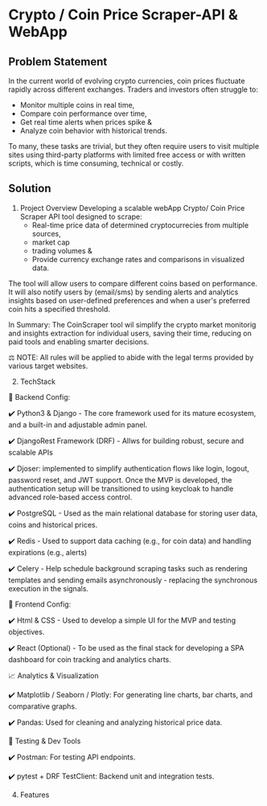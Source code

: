 # Crypto / Coin Price Scraper-API & WebApp

## Problem Statement 

In the current world of evolving crypto currencies, coin prices fluctuate rapidly across different exchanges. Traders and investors  often struggle to:
   - Monitor multiple coins in real time,
   - Compare coin performance over time, 
   - Get real time alerts when prices spike &
   - Analyze coin behavior with historical trends.  

To many, these tasks are trivial, but they often require users to visit multiple sites using third-party platforms with limited free access or with written scripts, which is time consuming, technical or costly.  

## Solution 

1. Project Overview
Developing a scalable webApp Crypto/ Coin Price Scraper API tool designed to scrape:
   - Real-time price data of determined cryptocurrecies from multiple sources,   
   - market cap 
   - trading volumes &
   - Provide currency exchange rates and comparisons in visualized data.

The tool will allow users to compare different coins based on performance. It will also notify users by (email/sms) by sending alerts and analytics insights based on user-defined preferences and when a user's preferred coin hits a specified threshold. 

In Summary: The CoinScraper tool wil simplify the crypto market monitorig and insights extraction for individual users, saving their time, reducing on paid tools and enabling smarter decisions.  


⚖️  NOTE:  All rules will be applied to abide with the legal terms provided by various target websites. 

 
2. TechStack 

 🧷 Backend Config:
   
   ✔️ Python3 & Django - The core framework used for its mature ecosystem, and a built-in and adjustable admin panel.  
   
   ✔️ DjangoRest Framework (DRF) - Allws for building robust, secure and scalable APIs
   
   ✔️ Djoser: implemented to simplify authentication flows like login, logout, password reset, and JWT support. Once the MVP is developed, the authentication setup will be transitioned to using keycloak to handle advanced role-based access control. 
   
   ✔️ PostgreSQL - Used as the main relational database for storing user data, coins and historical prices. 

   ✔️ Redis - Used to support data caching (e.g., for coin data) and handling expirations (e.g., alerts)

   ✔️ Celery - Help schedule background scraping tasks such as rendering templates and sending emails asynchronously - replacing the synchronous execution in the signals.


 🧷 Frontend Config:
   
   ✔️ Html & CSS - Used to develop a simple UI for the MVP and testing objectives.

   ✔️ React (Optional) - To be used as the final stack for developing a SPA dashboard for coin tracking and analytics charts. 


📈 Analytics & Visualization

   ✔️ Matplotlib / Seaborn / Plotly: For generating line charts, bar charts, and comparative graphs.

   ✔️ Pandas: Used for cleaning and analyzing historical price data.


🧪 Testing & Dev Tools

   ✔️ Postman: For testing API endpoints.

   ✔️ pytest + DRF TestClient: Backend unit and integration tests.


   


4. Features 

    

